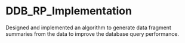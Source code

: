# DDB_RP_Implementation
Designed and implemented an algorithm to generate data fragment summaries from the data
to improve the database query performance.
